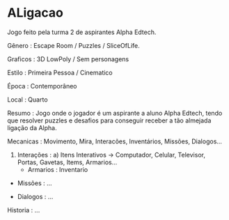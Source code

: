 # ALigacao
Jogo feito pela turma 2 de aspirantes Alpha Edtech.

Gênero : Escape Room / Puzzles / SliceOfLife.

Graficos : 3D LowPoly / Sem personagens

Estilo : Primeira Pessoa / Cinematico

Época : Contemporâneo

Local : Quarto

Resumo : Jogo onde o jogador é um aspirante a aluno Alpha Edtech, tendo que resolver puzzles e desafios para conseguir receber a tão almejada ligação da Alpha.

Mecanicas : Movimento, Mira, Interacões, Inventários, Missões, Dialogos...

 1) Interações : 
    a) Itens Interativos -> Computador, Celular, Televisor, Portas, Gavetas, Items, Armarios...
      - Armarios : Inventario

 - Missões : ...

 - Dialogos : ...

Historia : ...
